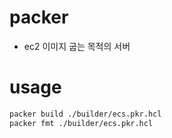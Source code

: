 # packer
- ec2 이미지 굽는 목적의 서버

# usage

``` bash
packer build ./builder/ecs.pkr.hcl
packer fmt ./builder/ecs.pkr.hcl

```